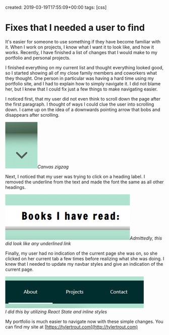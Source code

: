 created: 2019-03-19T17:55:09+00:00
tags: [css]

# Fixes that I needed a user to find

It's easier for someone to use something if they have become familiar with it. When I work on projects, I know what I want it to look like, and how it works. Recently, I have finished a list of changes that I would make to my portfolio and personal projects.

I finished everything on my current list and thought everything looked good, so I started showing all of my close family members and coworkers what they thought. One person in particular was having a hard time using my portfolio site, and I had to explain how to simply navigate it. I did not blame her, but I knew that I could fix just a few things to make navigating easier.

I noticed first, that my user did not even think to scroll down the page after the first paragraph. I thought of ways I could clue the user into scrolling down. I came up on the idea of a downwards pointing arrow that bobs and disappears after scrolling.

<img alt="" src="images/arrowDown.png" height="147" width="102" />*Canvas zigzag*

Next, I noticed that my user was trying to click on a heading label. I removed the underline from the text and made the font the same as all other headings.

![](images/books_read.png)*Admittedly, this did look like any underlined link*  

Finally, my user had no indication of the current page she was on, so she clicked on her current tab a few times before realizing what she was doing. I knew that I needed to update my navbar styles and give an indication of the current page.

![](images/navbar.png)*I did this by utilizing React State and inline styles*

My portfolio is much easier to navigate now with these simple changes. You can find my site at [https://tylertrout.com](http://tylertrout.com)

